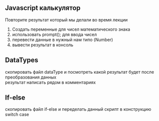 ## Javascript калькулятор  
Повторите результат который мы делали во время лекции   
1) Создать переменные для чисел математического знака  
2) использовать prompt(); для ввода чисел  
3) перевести данные в нужный нам типо (Number)  
4) вывести результат в консоль   

## DataTypes 
скопировать файл dataType и посмотреть
какой результат будет после преобразования данных  
результат написать рядом в комментариях 

## If-else 
скопировать файл if-else и переделать данный скрипт в конструкцию   
switch case 